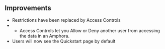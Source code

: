 ## Improvements

* Restrictions have been replaced by Access Controls
* * Access Controls let you Allow or Deny another user from accessing the data in an Amphora.
* Users will now see the Quickstart page by default